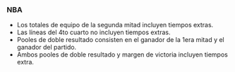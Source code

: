 ### NBA
- Los totales de equipo de la segunda mitad incluyen tiempos extras.
- Las líneas del 4to cuarto no incluyen tiempos extras.
- Pooles de doble resultado consisten en el ganador de la 1era mitad y el ganador del partido.
- Ambos pooles de doble resultado y margen de victoria incluyen tiempos extra.
